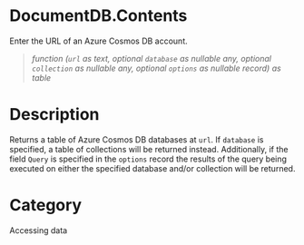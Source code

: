 ﻿# DocumentDB.Contents
Enter the URL of an Azure Cosmos DB account.
> _function (<code>url</code> as text, optional <code>database</code> as nullable any, optional <code>collection</code> as nullable any, optional <code>options</code> as nullable record) as table_
# Description 
Returns a table of Azure Cosmos DB databases at <code>url</code>. If <code>database</code> is specified, a table of collections will be returned instead. Additionally, if the field <code>Query</code> is specified in the <code>options</code> record the results of the query being executed on either the specified database and/or collection will be returned.
# Category 
Accessing data
